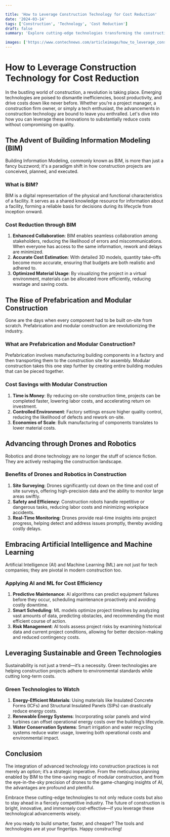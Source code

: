 ```yaml
---

title: 'How to Leverage Construction Technology for Cost Reduction'
date: '2024-03-14'
tags: ['Construction', 'Technology', 'Cost Reduction']
draft: false
summary: 'Explore cutting-edge technologies transforming the construction industry and discover how to leverage them for significant cost reductions.'

images: ['https://www.contechnews.com/articleimage/how_to_leverage_construction_technology_for_cost_reduction.webp']
---
```


# How to Leverage Construction Technology for Cost Reduction

In the bustling world of construction, a revolution is taking place. Emerging technologies are poised to dismantle inefficiencies, boost productivity, and drive costs down like never before. Whether you're a project manager, a construction firm owner, or simply a tech enthusiast, the advancements in construction technology are bound to leave you enthralled. Let's dive into how you can leverage these innovations to substantially reduce costs without compromising on quality.

## The Advent of Building Information Modeling (BIM)

Building Information Modeling, commonly known as BIM, is more than just a fancy buzzword; it's a paradigm shift in how construction projects are conceived, planned, and executed. 

### What is BIM?

BIM is a digital representation of the physical and functional characteristics of a facility. It serves as a shared knowledge resource for information about a facility, forming a reliable basis for decisions during its lifecycle from inception onward.

### Cost Reduction through BIM

1. **Enhanced Collaboration**: BIM enables seamless collaboration among stakeholders, reducing the likelihood of errors and miscommunications. When everyone has access to the same information, rework and delays are minimized.
2. **Accurate Cost Estimation**: With detailed 3D models, quantity take-offs become more accurate, ensuring that budgets are both realistic and adhered to.
3. **Optimized Material Usage**: By visualizing the project in a virtual environment, materials can be allocated more efficiently, reducing wastage and saving costs.

## The Rise of Prefabrication and Modular Construction

Gone are the days when every component had to be built on-site from scratch. Prefabrication and modular construction are revolutionizing the industry.

### What are Prefabrication and Modular Construction?

Prefabrication involves manufacturing building components in a factory and then transporting them to the construction site for assembly. Modular construction takes this one step further by creating entire building modules that can be pieced together.

### Cost Savings with Modular Construction

1. **Time is Money**: By reducing on-site construction time, projects can be completed faster, lowering labor costs, and accelerating return on investment.
2. **Controlled Environment**: Factory settings ensure higher quality control, reducing the likelihood of defects and rework on-site.
3. **Economies of Scale**: Bulk manufacturing of components translates to lower material costs.

## Advancing through Drones and Robotics

Robotics and drone technology are no longer the stuff of science fiction. They are actively reshaping the construction landscape.

### Benefits of Drones and Robotics in Construction

1. **Site Surveying**: Drones significantly cut down on the time and cost of site surveys, offering high-precision data and the ability to monitor large areas swiftly.
2. **Safety and Efficiency**: Construction robots handle repetitive or dangerous tasks, reducing labor costs and minimizing workplace accidents.
3. **Real-Time Monitoring**: Drones provide real-time insights into project progress, helping detect and address issues promptly, thereby avoiding costly delays.

## Embracing Artificial Intelligence and Machine Learning

Artificial Intelligence (AI) and Machine Learning (ML) are not just for tech companies; they are pivotal in modern construction too.

### Applying AI and ML for Cost Efficiency

1. **Predictive Maintenance**: AI algorithms can predict equipment failures before they occur, scheduling maintenance proactively and avoiding costly downtime.
2. **Smart Scheduling**: ML models optimize project timelines by analyzing vast amounts of data, predicting obstacles, and recommending the most efficient course of action.
3. **Risk Management**: AI tools assess project risks by examining historical data and current project conditions, allowing for better decision-making and reduced contingency costs.

## Leveraging Sustainable and Green Technologies

Sustainability is not just a trend—it’s a necessity. Green technologies are helping construction projects adhere to environmental standards while cutting long-term costs.

### Green Technologies to Watch

1. **Energy-Efficient Materials**: Using materials like Insulated Concrete Forms (ICFs) and Structural Insulated Panels (SIPs) can drastically reduce energy costs.
2. **Renewable Energy Systems**: Incorporating solar panels and wind turbines can offset operational energy costs over the building’s lifecycle.
3. **Water Conservation Systems**: Smart irrigation and water recycling systems reduce water usage, lowering both operational costs and environmental impact.

## Conclusion

The integration of advanced technology into construction practices is not merely an option; it’s a strategic imperative. From the meticulous planning enabled by BIM to the time-saving magic of modular construction, and from the eye-in-the-sky precision of drones to the game-changing insights of AI, the advantages are profound and plentiful. 

Embrace these cutting-edge technologies to not only reduce costs but also to stay ahead in a fiercely competitive industry. The future of construction is bright, innovative, and immensely cost-effective—if you leverage these technological advancements wisely.

Are you ready to build smarter, faster, and cheaper? The tools and technologies are at your fingertips. Happy constructing!
